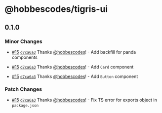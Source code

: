 # @hobbescodes/tigris-ui

## 0.1.0

### Minor Changes

- [#15](https://github.com/hobbescodes/tigris-ui/pull/15) [`d7ca6a3`](https://github.com/hobbescodes/tigris-ui/commit/d7ca6a367f9e6cda7a764fd67eea8535ab1da9e7) Thanks [@hobbescodes](https://github.com/hobbescodes)! - Add backfill for panda components

- [#15](https://github.com/hobbescodes/tigris-ui/pull/15) [`d7ca6a3`](https://github.com/hobbescodes/tigris-ui/commit/d7ca6a367f9e6cda7a764fd67eea8535ab1da9e7) Thanks [@hobbescodes](https://github.com/hobbescodes)! - Add `Card` component

- [#15](https://github.com/hobbescodes/tigris-ui/pull/15) [`d7ca6a3`](https://github.com/hobbescodes/tigris-ui/commit/d7ca6a367f9e6cda7a764fd67eea8535ab1da9e7) Thanks [@hobbescodes](https://github.com/hobbescodes)! - Add `Button` component

### Patch Changes

- [#15](https://github.com/hobbescodes/tigris-ui/pull/15) [`d7ca6a3`](https://github.com/hobbescodes/tigris-ui/commit/d7ca6a367f9e6cda7a764fd67eea8535ab1da9e7) Thanks [@hobbescodes](https://github.com/hobbescodes)! - Fix TS error for exports object in `package.json`
